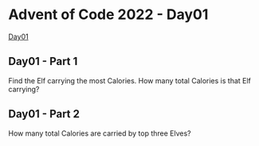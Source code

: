 # Advent of Code 2022 - Day01

[Day01](https://adventofcode.com/2022/day/1)

## Day01 - Part 1

Find the Elf carrying the most Calories. How many total Calories is that Elf
carrying?

## Day01 - Part 2

How many total Calories are carried by top three Elves?
